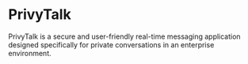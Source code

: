 # PrivyTalk
PrivyTalk is a secure and user-friendly real-time messaging application designed specifically for private conversations in an enterprise environment.
